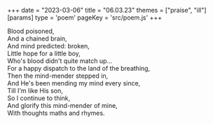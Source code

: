 +++
date = "2023-03-06"
title = "06.03.23"
themes = ["praise", "ill"]
[params]
  type = 'poem'
  pageKey = 'src/poem.js'
+++

Blood poisoned,  
And a chained brain,  
And mind predicted: broken,  
Little hope for a little boy,  
Who's blood didn't quite match up...  
For a happy dispatch to the land of the breathing,  
Then the mind-mender stepped in,  
And He's been mending my mind every since,  
Till I'm like His son,  
So I continue to think,  
And glorify this mind-mender of mine,  
With thoughts maths and rhymes.
